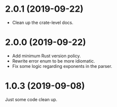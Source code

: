 2.0.1 (2019-09-22)
==================
- Clean up the crate-level docs.

2.0.0 (2019-09-22)
==================
- Add minimum Rust version policy.
- Rewrite error enum to be more idiomatic.
- Fix some logic regarding exponents in the parser.

1.0.3 (2019-09-08)
==================
Just some code clean up.

